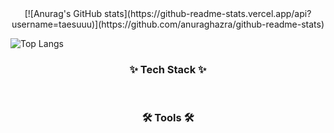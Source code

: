 <!-- ## Hi there 👋 -->

<!--
**Taesuuu/Taesuuu** is a ✨ _special_ ✨ repository because its `README.md` (this file) appears on your GitHub profile.

Here are some ideas to get you started:

- 🔭 I’m currently working on ...
- 🌱 I’m currently learning ...
- 👯 I’m looking to collaborate on ...
- 🤔 I’m looking for help with ...
- 💬 Ask me about ...
- 📫 How to reach me: ...
- 😄 Pronouns: ...
- ⚡ Fun fact: ...
-->
<div align="center">
  [![Anurag's GitHub stats](https://github-readme-stats.vercel.app/api?username=taesuuu)](https://github.com/anuraghazra/github-readme-stats)
</div>

![Top Langs](https://github-readme-stats.vercel.app/api/top-langs/?username=taesuuu)

<h3 align="center">✨ Tech Stack ✨</h3>
<div align="center">
</div>

<br>

<h3 align="center">🛠 Tools 🛠</h3>
<div align="center">
  
</div>
